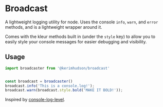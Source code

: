 # Broadcast

A lightweight logging utility for node. Uses the console `info`, `warn`, and `error` methods, and is a lightweight wrapper around it.

Comes with the kleur methods built in (under the `style` key) to allow you to easily style your console messages for easier debugging and visibility.

## Usage

```js
import broadcaster from '@kerimhudson/broadcast'


const broadcast = broadcaster()
broadcast.info('This is a console.log!');
broadcast.warn(broadcast.style.bold('MAKE IT BOLD!'));
```

Inspired by [console-log-level](https://github.com/watson/console-log-level).